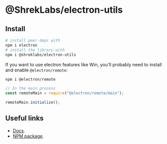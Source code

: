 # @ShrekLabs/electron-utils

## Install

```bash
# install peer-deps with
npm i electron
# install the library with
npm i @shreklabs/electron-utils
```

If you want to use electron features like Win, you'll probably need to install and enable `@electron/remote`:

```bash
npm i @electron/remote
```

```typescript
// In the main process
const remoteMain = require("@electron/remote/main");

remoteMain.initialize();
```

## Useful links

- [Docs](https://shreklabs.github.io/electron-utils/modules.html).
- [NPM package](https://www.npmjs.com/package/@shreklabs/electron-utils).
